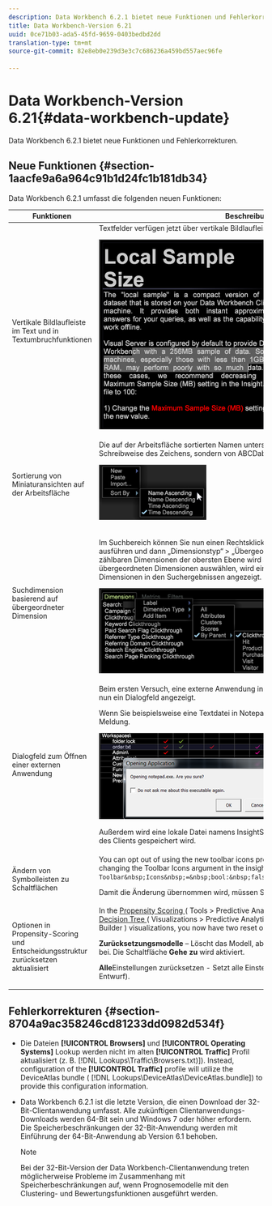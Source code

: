 ```yaml
---
description: Data Workbench 6.2.1 bietet neue Funktionen und Fehlerkorrekturen.
title: Data Workbench-Version 6.21
uuid: 0ce71b03-ada5-45fd-9659-0403bedbd2dd
translation-type: tm+mt
source-git-commit: 82e8eb0e239d3e3c7c686236a459bd557aec96fe

---
```



# Data Workbench-Version 6.21{#data-workbench-update}

Data Workbench 6.2.1 bietet neue Funktionen und Fehlerkorrekturen.

## Neue Funktionen {#section-1aacfe9a6a964c91b1d24fc1b181db34}

Data Workbench 6.2.1 umfasst die folgenden neuen Funktionen:

<table id="table_E28A6D31E7D941F7A0C2048F0F0F7838"> 
 <thead> 
  <tr> 
   <th colname="col1" class="entry"> Funktionen  </th> 
   <th colname="col2" class="entry"> Beschreibung </th> 
  </tr> 
 </thead>
 <tbody> 
  <tr> 
   <td colname="col1"> Vertikale Bildlaufleiste im Text und in Textumbruchfunktionen </td> 
   <td colname="col2"> Textfelder verfügen jetzt über vertikale Bildlaufleisten und umgebrochenen Text. <p> <img placement="break" id="image_73F372819A2D4FB292402AC13E5196B9" src="assets/scroll_bar.png" /> </p> </td> 
  </tr> 
  <tr> 
   <td colname="col1"> Sortierung von Miniaturansichten auf der Arbeitsfläche </td> 
   <td colname="col2"> Die auf der Arbeitsfläche sortierten Namen unterscheiden sich nun nicht mehr von der Schreibweise des Zeichens, sondern von ABCDabcd . <p> <img placement="break" id="image_DD98A3BEC0EC44EB82D877238F02F588" src="assets/sort_by_621.png" /> </p> </td> 
  </tr> 
  <tr> 
   <td colname="col1"> Suchdimension basierend auf übergeordneter Dimension </td> 
   <td colname="col2"> <p>Im Suchbereich können Sie nun einen Rechtsklick auf die Registerkarte „Dimensionen“ ausführen und dann „Dimensionstyp“ &gt; „Übergeordnet“ auswählen. Eine Liste der zählbaren Dimensionen der obersten Ebene wird angezeigt. Wenn Sie eine dieser übergeordneten Dimensionen auswählen, wird einer Liste ihrer untergeordneten Dimensionen in den Suchergebnissen angezeigt. </p> <img placement="break" id="image_9C74DDC5FC0448F5A039B97CE7DAD420" src="assets/dim_parent_621.png" /> </td> 
  </tr> 
  <tr> 
   <td colname="col1"> Dialogfeld zum Öffnen einer externen Anwendung </td> 
   <td colname="col2"> <p>Beim ersten Versuch, eine externe Anwendung in Data Workbench zu öffnen, wird Ihnen nun ein Dialogfeld angezeigt. </p> <p>Wenn Sie beispielsweise eine Textdatei in Notepad öffnen, erhalten Sie folgende Meldung. </p> <img placement="break" id="image_B4F2EB65B8ED4A5F97BF627E41F6E3E8" src="assets/open_exe_621.png" /> <p>Außerdem wird eine lokale Datei namens <span class="filepath">InsightSES.dat</span> erstellt, die im Installationsordner des Clients gespeichert wird. </p> </td> 
  </tr> 
  <tr> 
   <td colname="col1"> Ändern von Symbolleisten zu Schaltflächen </td> 
   <td colname="col2"> You can opt out of using the new toolbar icons provided in Data Workbench 6.2. by changing the <span class="filepath"> Toolbar Icons </span> argument in the <span class="filepath"> insight.cfg </span> file to <span class="filepath"> false </span>. <code> Toolbar&amp;nbsp;Icons&amp;nbsp;=&amp;nbsp;bool:&amp;nbsp;false&amp;nbsp;&amp;nbsp;&amp;nbsp;&amp;nbsp;&amp;nbsp;&amp;nbsp; </code> <p>Damit die Änderung übernommen wird, müssen Sie den Client neu starten. </p> </td> 
  </tr> 
  <tr> 
   <td colname="col1"> Optionen in Propensity-Scoring und Entscheidungsstruktur zurücksetzen aktualisiert </td> 
   <td colname="col2"> In the <a href="https://docs.adobe.com/content/help/en/data-workbench/using/client/analysis-visualizations/visitor-propensity/c-visitor-propensity.html" format="http" scope="external"> Propensity Scoring </a> ( <span class="filepath"> Tools &gt; Predictive Analytics &gt; Propensity Score </span>) and the <a href="https://docs.adobe.com/content/help/en/data-workbench/using/client/analysis-visualizations/decision-trees/c-decision-trees.html" format="http" scope="external"> Decision Tree </a> ( <span class="filepath"> Visualizations &gt; Predictive Analytics &gt; Classifications &gt; Decision Tree Builder </span>) visualizations, you now have two reset options: <p><b>Zurücksetzungsmodelle</b> – Löscht das Modell, aber behält die Einstellungen und Eingaben bei. Die Schaltfläche <b>Gehe zu</b> wird aktiviert. </p> <p><b>Alle</b>Einstellungen zurücksetzen - Setzt alle Einstellungen zurück (wie im vorherigen Entwurf). </p> </td> 
  </tr> 
 </tbody> 
</table>

## Fehlerkorrekturen {#section-8704a9ac358246cd81233dd0982d534f}

* Die Dateien **[!UICONTROL Browsers]** und **[!UICONTROL Operating Systems]** Lookup werden nicht im alten **[!UICONTROL Traffic]** Profil aktualisiert (z. B. [!DNL Lookups\Traffic\Browsers.txt)]). Instead, configuration of the **[!UICONTROL Traffic]** profile will utilize the DeviceAtlas bundle ( [!DNL Lookups\DeviceAtlas\DeviceAtlas.bundle]) to provide this configuration information.
* Data Workbench 6.2.1 ist die letzte Version, die einen Download der 32-Bit-Clientanwendung umfasst. Alle zukünftigen Clientanwendungs-Downloads werden 64-Bit sein und Windows 7 oder höher erfordern. Die Speicherbeschränkungen der 32-Bit-Anwendung werden mit Einführung der 64-Bit-Anwendung ab Version 6.1 behoben.

   >[!NOTE]
   >
   >Bei der 32-Bit-Version der Data Workbench-Clientanwendung treten möglicherweise Probleme im Zusammenhang mit Speicherbeschränkungen auf, wenn Prognosemodelle mit den Clustering- und Bewertungsfunktionen ausgeführt werden.

